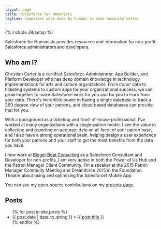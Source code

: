 ```yaml
---
layout: page
title: Salesforce for Humanists
tagline: Computers were made by humans to make humanity better
---
```

{% include JB/setup %}

Salesforce for Humanists provides resources and information for non-profit Salesforce administrators and developers.

## Who am I?
Christian Carter is a certified Salesforce Administrator, App Builder, and Platform Developer who has deep domain knowledge in technology implementations for arts and culture organizations. From donor data to ticketing systems to custom apps for your organizational success, we can grow together to make Salesforce work for you and for you to learn from your data. There's incredible power in having a single database to track a 360 degree view of your patrons, and cloud based databases can provide that for you.

With a background as a ticketing and front-of-house professional, I've worked at many organizations with a single-patron model. I see the value in collecting and reporting on accurate data on all facet of your patron base, and I also have a strong operational brain, helping design a user experience for both your patrons and your staff to get the most benefits from the data you have.

I now work at [Bigger Boat Consulting](http://biggerboatconsulting.com/) as a Salesforce Consultant and Developer for non-profits. I am very active in both the Power of Us Hub and the Patron Manager Client Community. I'm a speaker at the 2015 Patron Manager Commuity Meeting and Dreamforce 2015 in the Foundation Theatre about using and optimizing the Salesforce1 Mobile App.

You can see my open-source contributions on my [projects page](/projects/).
    
## Posts

<ul class="posts">
  {% for post in site.posts %}
    <li><span>{{ post.date | date_to_string }}</span> &raquo; <a href="{{ BASE_PATH }}{{ post.url }}">{{ post.title }}</a></li>
  {% endfor %}
</ul>

